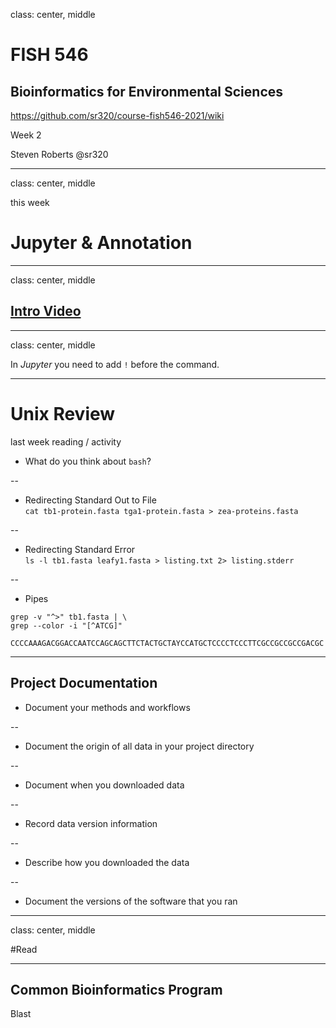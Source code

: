 class: center, middle

# FISH 546
## Bioinformatics for Environmental Sciences

https://github.com/sr320/course-fish546-2021/wiki

Week 2

Steven Roberts
@sr320

---
class: center, middle

this week
# Jupyter & Annotation

---
class: center, middle

## [Intro Video](https://washington.zoom.us/rec/play/KVE9YC0x0NlglzKMpzgLnpPN98YI-Kb0G6GVEbm1t3MV3Evc8KQcwlee4B81fs6Egj9EN5eNlUVdCng.-yp6OSvJhVDljhQr?continueMode=true)

---

class: center, middle

In *Jupyter* you need to add `!` before the command.

---
# Unix Review
last week reading / activity

- What do you think about `bash`?

--

- Redirecting Standard Out to File     
`cat tb1-protein.fasta tga1-protein.fasta > zea-proteins.fasta`

--

- Redirecting Standard Error    
`ls -l tb1.fasta leafy1.fasta > listing.txt 2> listing.stderr`

--


- Pipes    
```
grep -v "^>" tb1.fasta | \
grep --color -i "[^ATCG]"
    CCCCAAAGACGGACCAATCCAGCAGCTTCTACTGCTAYCCATGCTCCCCTCCCTTCGCCGCCGCCGACGC
```    


---


## Project Documentation

-  Document your methods and workflows

--

- Document the origin of all data in your project directory

--

- Document when you downloaded data

--

- Record data version information

--

- Describe how you downloaded the data

--

- Document the versions of the software that you ran


---

class: center, middle

#Read

---
## Common Bioinformatics Program

Blast
